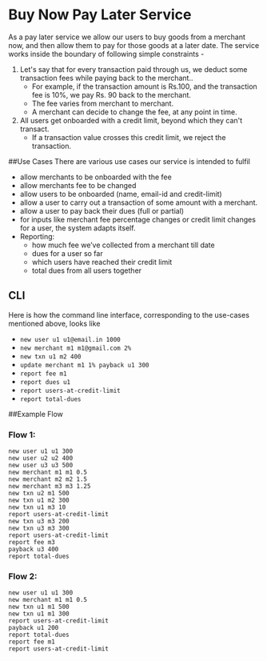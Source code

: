 # Buy Now Pay Later Service
As a pay later service we allow our users to buy goods from a merchant now, and then allow them to pay for those goods at a later date.
The service works inside the boundary of following simple constraints -
1. Let's say that for every transaction paid through us, we deduct some transaction fees
while paying back to the merchant..
   - For example, if the transaction amount is Rs.100, and the transaction fee is 10%,
   we pay Rs. 90 back to the merchant.
   - The fee varies from merchant to merchant.
   - A merchant can decide to change the fee, at any point in time.
2. All users get onboarded with a credit limit, beyond which they can't transact.
   - If a transaction value crosses this credit limit, we reject the transaction.
   
##Use Cases
There are various use cases our service is intended to fulfil
- allow merchants to be onboarded with the fee
- allow merchants fee to be changed
- allow users to be onboarded (name, email-id and credit-limit)
- allow a user to carry out a transaction of some amount with a merchant.
- allow a user to pay back their dues (full or partial)
- for inputs like merchant fee percentage changes or credit limit changes for a user, the
  system adapts itself.
- Reporting:
  - how much fee we’ve collected from a merchant till date
  - dues for a user so far
  - which users have reached their credit limit
  - total dues from all users together
  
## CLI
Here is how the command line interface, corresponding to the use-cases mentioned above, looks like
- `new user u1 u1@email.in 1000` 
- `new merchant m1 m1@gmail.com 2%`
- `new txn u1 m2 400`
- `update merchant m1 1% payback u1 300` 
- `report fee m1`
- `report dues u1`
- `report users-at-credit-limit` 
- `report total-dues`

##Example Flow
### Flow 1:
```
new user u1 u1 300
new user u2 u2 400
new user u3 u3 500
new merchant m1 m1 0.5
new merchant m2 m2 1.5
new merchant m3 m3 1.25
new txn u2 m1 500
new txn u1 m2 300
new txn u1 m3 10
report users-at-credit-limit
new txn u3 m3 200
new txn u3 m3 300
report users-at-credit-limit
report fee m3
payback u3 400
report total-dues
```

### Flow 2:
```
new user u1 u1 300
new merchant m1 m1 0.5
new txn u1 m1 500
new txn u1 m1 300
report users-at-credit-limit
payback u1 200
report total-dues
report fee m1
report users-at-credit-limit
```